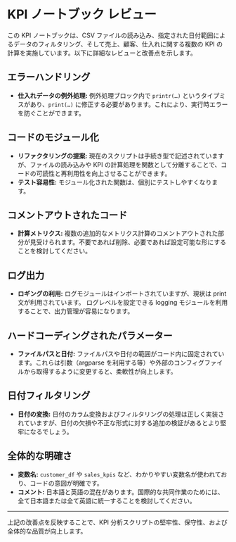 # KPI ノートブック レビュー

この KPI ノートブックは、CSV ファイルの読み込み、指定された日付範囲によるデータのフィルタリング、そして売上、顧客、仕入れに関する複数の KPI の計算を実施しています。以下に詳細なレビューと改善点を示します。

## エラーハンドリング
- **仕入れデータの例外処理:** 例外処理ブロック内で `printr(…)` というタイプミスがあり、`print(…)` に修正する必要があります。これにより、実行時エラーを防ぐことができます。

## コードのモジュール化
- **リファクタリングの提案:** 現在のスクリプトは手続き型で記述されていますが、ファイルの読み込みや KPI の計算処理を関数として分離することで、コードの可読性と再利用性を向上させることができます。
- **テスト容易性:** モジュール化された関数は、個別にテストしやすくなります。

## コメントアウトされたコード
- **計算メトリクス:** 複数の追加的なメトリクス計算のコメントアウトされた部分が見受けられます。不要であれば削除、必要であれば設定可能な形にすることを検討してください。

## ログ出力
- **ロギングの利用:** ログモジュールはインポートされていますが、現状は print 文が利用されています。 ログレベルを設定できる logging モジュールを利用することで、出力管理が容易になります。

## ハードコーディングされたパラメーター
- **ファイルパスと日付:** ファイルパスや日付の範囲がコード内に固定されています。これらは引数（argparse を利用する等）や外部のコンフィグファイルから取得するように変更すると、柔軟性が向上します。

## 日付フィルタリング
- **日付の変換:** 日付のカラム変換およびフィルタリングの処理は正しく実装されていますが、日付の欠損や不正な形式に対する追加の検証があるとより堅牢になるでしょう。

## 全体的な明確さ
- **変数名:** `customer_df` や `sales_kpis` など、わかりやすい変数名が使われており、コードの意図が明確です。
- **コメント:** 日本語と英語の混在があります。国際的な共同作業のためには、全て日本語または全て英語に統一することを検討してください。

---

上記の改善点を反映することで、KPI 分析スクリプトの堅牢性、保守性、および全体的な品質が向上します。
